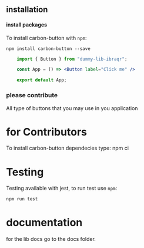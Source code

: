 ## installation

#### install packages

To install carbon-button with `npm`:

    npm install carbon-button --save

```jsx 
    import { Button } from "dummy-lib-ibraqr";

    const App = () => <Button label="Click me" />

    export default App;
```


### please contribute

All type of buttons that you may use in you application


# for Contributors 
To install carbon-button dependecies type: 
    npm ci


# Testing
Testing available with jest, to run test use `npm`:
```sh
npm run test
```


# documentation

for the lib docs go to the docs folder.

